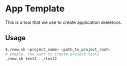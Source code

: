 # App Template #

This is a tool that we use to create application skeletons.

## Usage ##

```bash
$./new.sh <project_name> <path_to_project_root>
# Emaple. You want to create project test2
./new.sh test2 ../test2
```
